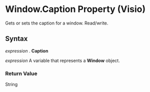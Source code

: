 
# Window.Caption Property (Visio)

Gets or sets the caption for a window. Read/write.


## Syntax

 _expression_ . **Caption**

 _expression_ A variable that represents a **Window** object.


### Return Value

String

